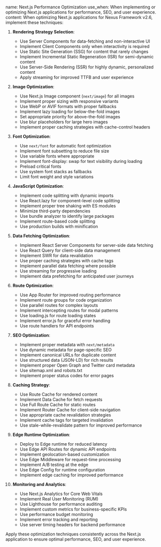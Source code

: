 name: Next.js Performance Optimization
use_when: When implementing or optimizing Next.js applications for performance, SEO, and user experience.
content: 
When optimizing Next.js applications for Nexus Framework v2.6, implement these techniques:

1. **Rendering Strategy Selection**:
   - Use Server Components for data-fetching and non-interactive UI
   - Implement Client Components only when interactivity is required
   - Use Static Site Generation (SSG) for content that rarely changes
   - Implement Incremental Static Regeneration (ISR) for semi-dynamic content
   - Use Server-Side Rendering (SSR) for highly dynamic, personalized content
   - Apply streaming for improved TTFB and user experience

2. **Image Optimization**:
   - Use Next.js Image component (`next/image`) for all images
   - Implement proper sizing with responsive variants
   - Use WebP or AVIF formats with proper fallbacks
   - Implement lazy loading for below-the-fold images
   - Set appropriate priority for above-the-fold images
   - Use blur placeholders for large hero images
   - Implement proper caching strategies with cache-control headers

3. **Font Optimization**:
   - Use `next/font` for automatic font optimization
   - Implement font subsetting to reduce file size
   - Use variable fonts where appropriate
   - Implement font-display: swap for text visibility during loading
   - Preload critical fonts
   - Use system font stacks as fallbacks
   - Limit font weight and style variations

4. **JavaScript Optimization**:
   - Implement code splitting with dynamic imports
   - Use React.lazy for component-level code splitting
   - Implement proper tree shaking with ES modules
   - Minimize third-party dependencies
   - Use bundle analyzer to identify large packages
   - Implement route-based code splitting
   - Use production builds with minification

5. **Data Fetching Optimization**:
   - Implement React Server Components for server-side data fetching
   - Use React Query for client-side data management
   - Implement SWR for data revalidation
   - Use proper caching strategies with cache tags
   - Implement parallel data fetching where possible
   - Use streaming for progressive loading
   - Implement data prefetching for anticipated user journeys

6. **Route Optimization**:
   - Use App Router for improved routing performance
   - Implement route groups for code organization
   - Use parallel routes for complex layouts
   - Implement intercepting routes for modal patterns
   - Use loading.js for route loading states
   - Implement error.js for graceful error handling
   - Use route handlers for API endpoints

7. **SEO Optimization**:
   - Implement proper metadata with `next/metadata`
   - Use dynamic metadata for page-specific SEO
   - Implement canonical URLs for duplicate content
   - Use structured data (JSON-LD) for rich results
   - Implement proper Open Graph and Twitter card metadata
   - Use sitemap.xml and robots.txt
   - Implement proper status codes for error pages

8. **Caching Strategy**:
   - Use Route Cache for rendered content
   - Implement Data Cache for fetch requests
   - Use Full Route Cache for static routes
   - Implement Router Cache for client-side navigation
   - Use appropriate cache revalidation strategies
   - Implement cache tags for targeted invalidation
   - Use stale-while-revalidate pattern for improved performance

9. **Edge Runtime Optimization**:
   - Deploy to Edge runtime for reduced latency
   - Use Edge API Routes for dynamic API endpoints
   - Implement geolocation-based customization
   - Use Edge Middleware for request-time processing
   - Implement A/B testing at the edge
   - Use Edge Config for runtime configuration
   - Implement edge caching for improved performance

10. **Monitoring and Analytics**:
    - Use Next.js Analytics for Core Web Vitals
    - Implement Real User Monitoring (RUM)
    - Use Lighthouse for performance auditing
    - Implement custom metrics for business-specific KPIs
    - Use performance budget monitoring
    - Implement error tracking and reporting
    - Use server timing headers for backend performance

Apply these optimization techniques consistently across the Next.js application to ensure optimal performance, SEO, and user experience.

